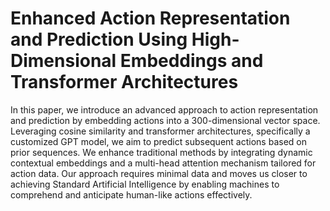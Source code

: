 # Enhanced Action Representation and Prediction Using High-Dimensional Embeddings and Transformer Architectures

In this paper, we introduce an advanced approach to action representation and prediction by embedding actions into a 300-dimensional vector space. Leveraging cosine similarity and transformer architectures, specifically a customized GPT model, we aim to predict subsequent actions based on prior sequences. We enhance traditional methods by integrating dynamic contextual embeddings and a multi-head attention mechanism tailored for action data. Our approach requires minimal data and moves us closer to achieving Standard Artificial Intelligence by enabling machines to comprehend and anticipate human-like actions effectively.
